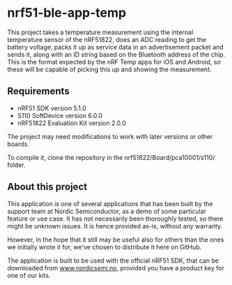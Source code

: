nrf51-ble-app-temp
==================

This project takes a temperature measurement using the internal temperature sensor of the nRF51822, does an ADC reading to get the battery voltage, packs it up as service data in an advertisement packet and sends it, along with an ID string based on the Bluetooth address of the chip. This is the format expected by the nRF Temp apps for iOS and Android, so these will be capable of picking this up and showing the measurement. 

Requirements
------------
- nRF51 SDK version 5.1.0
- S110 SoftDevice version 6.0.0
- nRF51822 Evaluation Kit version 2.0.0

The project may need modifications to work with later versions or other boards. 

To compile it, clone the repository in the nrf51822/Board/pca10001/s110/ folder.

About this project
------------------
This application is one of several applications that has been built by the support team at Nordic Semiconductor, as a demo of some particular feature or use case. It has not necessarily been thoroughly tested, so there might be unknown issues. It is hence provided as-is, without any warranty. 

However, in the hope that it still may be useful also for others than the ones we initially wrote it for, we've chosen to distribute it here on GitHub. 

The application is built to be used with the official nRF51 SDK, that can be downloaded from www.nordicsemi.no, provided you have a product key for one of our kits.